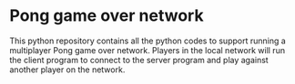 # Pong game over network
This python repository contains all the python codes to support running a multiplayer Pong game over network. Players in the local network will run the client program to connect to the server program and play against another player on the network.
